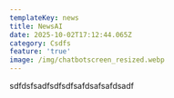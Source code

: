 ```yaml
---
templateKey: news
title: NewsAI
date: 2025-10-02T17:12:44.065Z
category: Csdfs
feature: 'true'
image: /img/chatbotscreen_resized.webp
---
```

s﻿dfdsfsadfsdfsdfsafdsafsafdsadf
